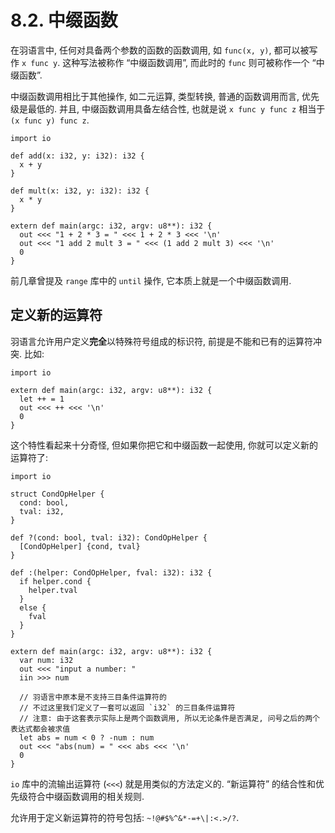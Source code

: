 # 8.2. 中缀函数

在羽语言中, 任何对具备两个参数的函数的函数调用, 如 `func(x, y)`, 都可以被写作 `x func y`. 这种写法被称作 “中缀函数调用”, 而此时的 `func` 则可被称作一个 “中缀函数”.

中缀函数调用相比于其他操作, 如二元运算, 类型转换, 普通的函数调用而言, 优先级是最低的. 并且, 中缀函数调用具备左结合性, 也就是说 `x func y func z` 相当于 `(x func y) func z`.

```yu
import io

def add(x: i32, y: i32): i32 {
  x + y
}

def mult(x: i32, y: i32): i32 {
  x * y
}

extern def main(argc: i32, argv: u8**): i32 {
  out <<< "1 + 2 * 3 = " <<< 1 + 2 * 3 <<< '\n'
  out <<< "1 add 2 mult 3 = " <<< (1 add 2 mult 3) <<< '\n'
  0
}
```

前几章曾提及 `range` 库中的 `until` 操作, 它本质上就是一个中缀函数调用.

## 定义新的运算符

羽语言允许用户定义**完全**以特殊符号组成的标识符, 前提是不能和已有的运算符冲突. 比如:

```yu
import io

extern def main(argc: i32, argv: u8**): i32 {
  let ++ = 1
  out <<< ++ <<< '\n'
  0
}
```

这个特性看起来十分奇怪, 但如果你把它和中缀函数一起使用, 你就可以定义新的运算符了:

```yu
import io

struct CondOpHelper {
  cond: bool,
  tval: i32,
}

def ?(cond: bool, tval: i32): CondOpHelper {
  [CondOpHelper] {cond, tval}
}

def :(helper: CondOpHelper, fval: i32): i32 {
  if helper.cond {
    helper.tval
  }
  else {
    fval
  }
}

extern def main(argc: i32, argv: u8**): i32 {
  var num: i32
  out <<< "input a number: "
  iin >>> num

  // 羽语言中原本是不支持三目条件运算符的
  // 不过这里我们定义了一套可以返回 `i32` 的三目条件运算符
  // 注意: 由于这套表示实际上是两个函数调用, 所以无论条件是否满足, 问号之后的两个表达式都会被求值
  let abs = num < 0 ? -num : num
  out <<< "abs(num) = " <<< abs <<< '\n'
  0
}
```

`io` 库中的流输出运算符 (`<<<`) 就是用类似的方法定义的. “新运算符” 的结合性和优先级符合中缀函数调用的相关规则.

允许用于定义新运算符的符号包括: `~!@#$%^&*-=+\|:<.>/?`.
